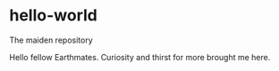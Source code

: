 # hello-world
The maiden repository

Hello fellow Earthmates. Curiosity and thirst for more brought me here.

